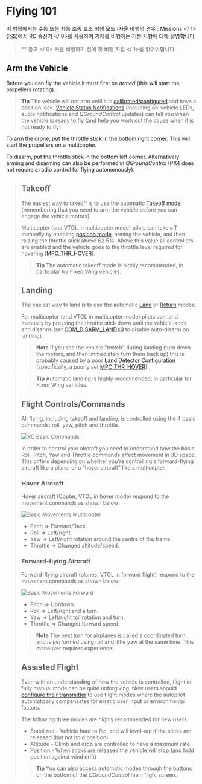 # Flying 101

이 항목에서는 수동 또는 자동 조종 보조 비행 모드 (자율 비행의 경우 :  Missions </ 1> 참조)에서  RC 송신기 </ 0>를 사용하여 기체를 비행하는 기본 사항에 대해 설명합니다</p> 

> ** 참고 </ 0> 처음 비행하기 전에  첫 비행 지침 </ 1>을 읽어야합니다.</p> </blockquote> 
> 
> ## Arm the Vehicle
> 
> Before you can fly the vehicle it must first be *armed* (this will start the propellers rotating).
> 
> > **Tip** The vehicle will not arm until it is [calibrated/configured](../config/README.md) and have a position lock. [Vehicle Status Notifications](../getting_started/vehicle_status.md) (including on-vehicle LEDs, audio notifications and *QGroundControl* updates) can tell you when the vehicle is ready to fly (and help you work out the cause when it is not ready to fly).
> 
> To arm the drone, put the throttle stick in the bottom right corner. This will start the propellers on a multicopter.
> 
> To disarm, put the throttle stick in the bottom left corner. Alternatively arming and disarming can also be performed in *QGroundControl* (PX4 does not require a radio control for flying autonomously).
> 
> 

<span id="takeoff-and-landing"></span>

> 
> ## Takeoff
> 
> The easiest way to takeoff is to use the automatic [Takeoff mode](../flight_modes/takeoff.md) (remembering that you need to arm the vehicle before you can engage the vehicle motors).
> 
> Multicopter (and VTOL in multicopter mode) pilots can take off *manually* by enabling [position mode](../flight_modes/README.md#position_mc), arming the vehicle, and then raising the throttle stick above 62.5%. Above this value all controllers are enabled and the vehicle goes to the throttle level required for hovering ([MPC_THR_HOVER](../advanced_config/parameter_reference.md#MPC_THR_HOVER)).
> 
> > **Tip** The automatic takeoff mode is highly recommended, in particular for Fixed Wing vehicles.
> 
> ## Landing
> 
> The easiest way to land is to use the automatic [Land](../flight_modes/land.md) or [Return](../flight_modes/return.md) modes.
> 
> For multicopter (and VTOL in multicopter mode) pilots can land manually by pressing the throttle stick down until the vehicle lands and disarms (set [COM_DISARM_LAND<0](../advanced_config/parameter_reference.md#COM_DISARM_LAND) to disable auto-disarm on landing).
> 
> > **Note** If you see the vehicle "twitch" during landing (turn down the motors, and then immediately turn them back up) this is probably caused by a poor [Land Detector Configuration](../advanced_config/land_detector.md) (specifically, a poorly set [MPC_THR_HOVER](../advanced_config/parameter_reference.md#MPC_THR_HOVER)).
> 
> 

<span></span>

> 
> > **Tip** Automatic landing is highly recommended, in particular for Fixed Wing vehicles.
> 
> ## Flight Controls/Commands
> 
> All flying, including takeoff and landing, is controlled using the 4 basic commands: roll, yaw, pitch and throttle.
> 
> ![RC Basic Commands](../../images/rc_basic_commands.png)
> 
> In order to control your aircraft you need to understand how the basic Roll, Pitch, Yaw and Throttle commands affect movement in 3D space. This differs depending on whether you're controlling a forward-flying aircraft like a plane, or a "hover aircraft" like a multicopter.
> 
> ### Hover Aircraft
> 
> Hover aircraft (Copter, VTOL in hover mode) respond to the movement commands as shown below:
> 
> ![Basic Movements Multicopter](../../images/basic_movements_multicopter.png)
> 
> * Pitch => Forward/Back.
> * Roll => Left/right.
> * Yaw => Left/right rotation around the centre of the frame.
> * Throttle => Changed altitude/speed.
> 
> ### Forward-flying Aircraft
> 
> Forward-flying aircraft (planes, VTOL in forward flight) respond to the movement commands as shown below:
> 
> ![Basic Movements Forward](../../images/basic_movements_forward.png)
> 
> * Pitch => Up/down.
> * Roll => Left/right and a turn.
> * Yaw => Left/right tail rotation and turn.
> * Throttle => Changed forward speed.
> 
> > **Note** The best turn for airplanes is called a coordinated turn, and is performed using roll and little yaw at the same time. This maneuver requires experience!
> 
> ## Assisted Flight
> 
> Even with an understanding of how the vehicle is controlled, flight in fully manual mode can be quite unforgiving. New users should [configure their transmitter](../config/flight_mode.md) to use flight modes where the autopilot automatically compensates for erratic user input or environmental factors.
> 
> The following three modes are highly recommended for new users:
> 
> * Stabilized - Vehicle hard to flip, and will level-out if the sticks are released (but not hold position)
> * Altitude - Climb and drop are controlled to have a maximum rate.
> * Position - When sticks are released the vehicle will stop (and hold position against wind drift)
> 
> > **Tip** You can also access automatic modes through the buttons on the bottom of the *QGroundControl* main flight screen.